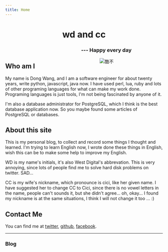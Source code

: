 ```yaml
---
title: Home
---
```


<h1><center>wd and cc</center></h1>
<h3 style="margin-right:100px;text-align:right">--- Happy every day</h3>

<div style="float:right; width: 40%;"><img src="https://farm1.staticflickr.com/627/21077008516_9191edb81a_n.jpg" alt="酷不"></div>

<h2>Who am I</h2>

My name is Dong Wang, and I am a software engineer for about twenty years, write python, javascript, java now. I have used perl, lua, ruby and lots of other programing languages for what can make my work done. Programing languages is just tools, I'm not being fascinated by anyone of it.

I'm also a database administrator for PostgreSQL, which I think is the best database application now. So you maybe found some articles of PostgreSQL or databases.

<h2>About this site</h2>

This is my personal blog, to collect and record some things I thought and learned. I'm trying to learn English now, I wrote done these things in English, wish this can be to make some help to improve my English.

WD is my name's initials, it's also West Digital's abbrevation. This is very annoying, since lots of people find me to solve hard disk problems on twitter. SAD...

CC is my wife's nickname, which pronounce is cici, like her given name. I have suggested her to change CC to Cici, since there is no vowel letters in the name, people can't sounds it, but she didn't agree... oh, okay... I found my nickname is at the same situations, I think I will not change it too ... :)

<h2>Contact Me</h2>

You can find me at [twitter](https://twitter.com/wd), [github](https://github.com/wd), [facebook](https://www.facebook.com/wdicc).

<hr />

### Blog
